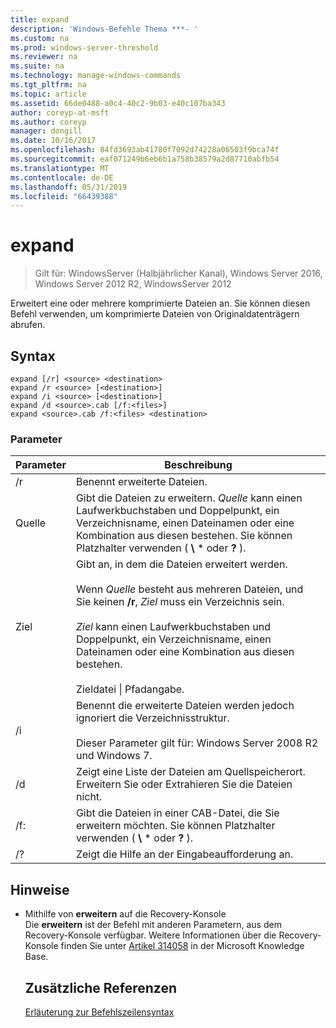 ```yaml
---
title: expand
description: 'Windows-Befehle Thema ***- '
ms.custom: na
ms.prod: windows-server-threshold
ms.reviewer: na
ms.suite: na
ms.technology: manage-windows-commands
ms.tgt_pltfrm: na
ms.topic: article
ms.assetid: 66de0488-a0c4-40c2-9b03-e40c107ba343
author: coreyp-at-msft
ms.author: coreyp
manager: dongill
ms.date: 10/16/2017
ms.openlocfilehash: 84fd3693ab41780f7092d74228a06503f9bca74f
ms.sourcegitcommit: eaf071249b6eb6b1a758b38579a2d87710abfb54
ms.translationtype: MT
ms.contentlocale: de-DE
ms.lasthandoff: 05/31/2019
ms.locfileid: "66439388"
---
```

# <a name="expand"></a>expand

>Gilt für: WindowsServer (Halbjährlicher Kanal), Windows Server 2016, Windows Server 2012 R2, WindowsServer 2012

Erweitert eine oder mehrere komprimierte Dateien an. Sie können diesen Befehl verwenden, um komprimierte Dateien von Originaldatenträgern abrufen.  
## <a name="syntax"></a>Syntax  
```  
expand [/r] <source> <destination>  
expand /r <source> [<destination>]  
expand /i <source> [<destination>]  
expand /d <source>.cab [/f:<files>]  
expand <source>.cab /f:<files> <destination>  
```  
### <a name="parameters"></a>Parameter  

|  Parameter  |                                                                                                                                                                   Beschreibung                                                                                                                                                                    |
|-------------|--------------------------------------------------------------------------------------------------------------------------------------------------------------------------------------------------------------------------------------------------------------------------------------------------------------------------------------------------|
|     /r      |                                                                                                                                                             Benennt erweiterte Dateien.                                                                                                                                                              |
|   Quelle    |                                                                              Gibt die Dateien zu erweitern. *Quelle* kann einen Laufwerkbuchstaben und Doppelpunkt, ein Verzeichnisname, einen Dateinamen oder eine Kombination aus diesen bestehen. Sie können Platzhalter verwenden ( **\\** \* oder **?** ).                                                                               |
| Ziel | Gibt an, in dem die Dateien erweitert werden.<br /><br />Wenn *Quelle* besteht aus mehreren Dateien, und Sie keinen **/r**, *Ziel* muss ein Verzeichnis sein.<br /><br />*Ziel* kann einen Laufwerkbuchstaben und Doppelpunkt, ein Verzeichnisname, einen Dateinamen oder eine Kombination aus diesen bestehen.<br /><br />Zieldatei &#124; Pfadangabe. |
|     /i      |                                                                                                   Benennt die erweiterte Dateien werden jedoch ignoriert die Verzeichnisstruktur.<br /><br />Dieser Parameter gilt für:  Windows Server 2008 R2 und Windows 7.                                                                                                    |
|     /d      |                                                                                                                              Zeigt eine Liste der Dateien am Quellspeicherort. Erweitern Sie oder Extrahieren Sie die Dateien nicht.                                                                                                                              |
|     /f:     |                                                                                                                 Gibt die Dateien in einer CAB-Datei, die Sie erweitern möchten. Sie können Platzhalter verwenden ( **\\** \* oder **?** ).                                                                                                                 |
|     /?      |                                                                                                                                                       Zeigt die Hilfe an der Eingabeaufforderung an.                                                                                                                                                       |

## <a name="remarks"></a>Hinweise  
- Mithilfe von **erweitern** auf die Recovery-Konsole  
  Die **erweitern** ist der Befehl mit anderen Parametern, aus dem Recovery-Konsole verfügbar. Weitere Informationen über die Recovery-Konsole finden Sie unter [Artikel 314058](https://support.microsoft.com/kb/314058) in der Microsoft Knowledge Base.  
  ## <a name="additional-references"></a>Zusätzliche Referenzen  
  [Erläuterung zur Befehlszeilensyntax](command-line-syntax-key.md)  

